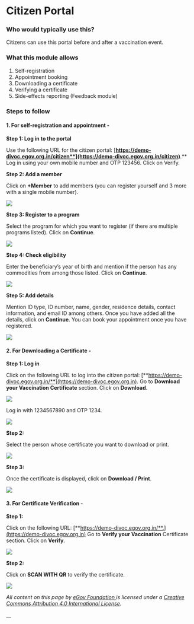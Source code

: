 # Citizen Portal

### **Who would typically use this?**

Citizens can use this portal before and after a vaccination event.

### **What this module allows**

1. Self-registration
2. Appointment booking&#x20;
3. Downloading a certificate&#x20;
4. Verifying a certificate
5. Side-effects reporting (Feedback module)

### **Steps to follow**

#### **1. For self-registration and appointment -**

**Step 1: Log in to the portal**

Use the following URL for the citizen portal: [**https://demo-divoc.egov.org.in/citizen**](https://demo-divoc.egov.org.in/citizen)**.** Log in using your own mobile number and OTP 123456. Click on Verify.

**Step 2: Add a member**

Click on **+Member** to add members (you can register yourself and 3 more with a single mobile number).

![](<../.gitbook/assets/Screenshot 2021-12-07 at 3.23.56 PM.png>)

**Step 3: Register to a program**

Select the program for which you want to register (if there are multiple programs listed). Click on **Continue**.

![](<../.gitbook/assets/Screenshot 2021-12-07 at 3.25.09 PM.png>)

**Step 4: Check eligibility**

Enter the beneficiary’s year of birth and mention if the person has any commodities from among those listed. Click on **Continue**.

![](<../.gitbook/assets/Screenshot 2021-12-07 at 3.27.27 PM.png>)

**Step 5: Add details**

Mention ID type, ID number, name, gender, residence details, contact information, and email ID among others. Once you have added all the details, click on **Continue**. You can book your appointment once you have registered.

![](<../.gitbook/assets/Screenshot 2021-12-07 at 3.29.20 PM.png>)

#### **2. For Downloading a Certificate -**

**Step 1: Log in**

Click on the following URL to log into the citizen portal: [**https://demo-divoc.egov.org.in/**](https://demo-divoc.egov.org.in). Go to **Download your Vaccination Certificate** section. Click on **Download**.

![](<../.gitbook/assets/Screenshot 2021-12-07 at 3.34.34 PM.png>)

Log in with 1234567890 and OTP 1234.

![](<../.gitbook/assets/Screenshot 2021-12-07 at 3.35.59 PM.png>)

**Step 2:**

Select the person whose certificate you want to download or print.

![](<../.gitbook/assets/Screenshot 2021-12-07 at 3.38.50 PM.png>)

**Step 3:**

Once the certificate is displayed, click on **Download / Print**.

![](<../.gitbook/assets/Screenshot 2021-12-07 at 3.40.11 PM.png>)

#### **3. For Certificate Verification -**

**Step 1:**

Click on the following URL: [**https://demo-divoc.egov.org.in/**.](https://demo-divoc.egov.org.in) Go to **Verify your Vaccination** Certificate section. Click on **Verify**.

![](<../.gitbook/assets/Screenshot 2021-12-07 at 3.47.50 PM.png>)

**Step 2:**

Click on **SCAN WITH QR** to verify the certificate.

![](<../.gitbook/assets/Screenshot 2021-12-07 at 3.49.10 PM.png>)

_All content on this page by_ [_eGov Foundation_ ](https://egov.org.in)_is licensed under a_ [_Creative Commons Attribution 4.0 International License_](http://creativecommons.org/licenses/by/4.0/)_._

__
